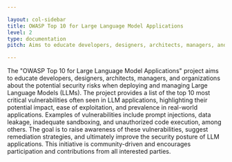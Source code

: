 ```yaml
---

layout: col-sidebar
title: OWASP Top 10 for Large Language Model Applications
level: 2
type: documentation
pitch: Aims to educate developers, designers, architects, managers, and organizations about the potential security risks when deploying and managing Large Language Models (LLMs)

---
```


The "OWASP Top 10 for Large Language Model Applications" project aims to educate developers, designers, architects, managers, and organizations about the potential security risks when deploying and managing Large Language Models (LLMs). The project provides a list of the top 10 most critical vulnerabilities often seen in LLM applications, highlighting their potential impact, ease of exploitation, and prevalence in real-world applications. Examples of vulnerabilities include prompt injections, data leakage, inadequate sandboxing, and unauthorized code execution, among others. The goal is to raise awareness of these vulnerabilities, suggest remediation strategies, and ultimately improve the security posture of LLM applications. This initiative is community-driven and encourages participation and contributions from all interested parties.
